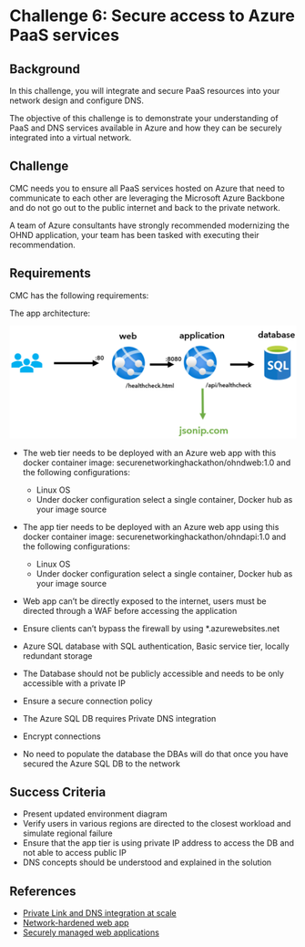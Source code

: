 # Challenge 6: Secure access to Azure PaaS services

## Background

In this challenge, you will integrate and secure PaaS resources into your network design and configure DNS.

The objective of this challenge is to demonstrate your understanding of PaaS and DNS services available in Azure and how they can be securely integrated into a virtual network.

## Challenge

CMC needs you to ensure all PaaS services hosted on Azure that need to communicate to each other are leveraging the Microsoft Azure Backbone and do not go out to the public internet and back to the private network.

A team of Azure consultants have strongly recommended modernizing the OHND application, your team has been tasked with executing their recommendation.

## Requirements

CMC has the following requirements:

The app architecture:

![Modern application diagram](images/app_webapp.png)

- The web tier needs to be deployed with an Azure web app with this docker container image: securenetworkinghackathon/ohndweb:1.0 and the following configurations:
  - Linux OS
  - Under docker configuration select a single container, Docker hub as your image source
- The app tier needs to be deployed with an Azure web app using this docker container image: securenetworkinghackathon/ohndapi:1.0 and the following configurations:

  - Linux OS
  - Under docker configuration select a single container, Docker hub as your image source

- Web app can’t be directly exposed to the internet, users must be directed through a WAF before accessing the application
- Ensure clients can’t bypass the firewall by using \*.azurewebsites.net
- Azure SQL database with SQL authentication, Basic service tier, locally redundant storage
- The Database should not be publicly accessible and needs to be only accessible with a private IP
- Ensure a secure connection policy
- The Azure SQL DB requires Private DNS integration
- Encrypt connections
- No need to populate the database the DBAs will do that once you have secured the Azure SQL DB to the network

## Success Criteria

- Present updated environment diagram
- Verify users in various regions are directed to the closest workload and simulate regional failure
- Ensure that the app tier is using private IP address to access the DB and not able to access public IP
- DNS concepts should be understood and explained in the solution

## References

- [Private Link and DNS integration at scale](https://docs.microsoft.com/en-us/azure/cloud-adoption-framework/ready/azure-best-practices/private-link-and-dns-integration-at-scale)
- [Network-hardened web app](https://learn.microsoft.com/en-us/azure/architecture/example-scenario/security/hardened-web-app)
- [Securely managed web applications](https://learn.microsoft.com/en-us/azure/architecture/example-scenario/apps/fully-managed-secure-apps)
